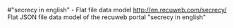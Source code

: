#"secrecy in english" - Flat file data model
http://en.recuweb.com/secrecy/
Flat JSON file data model of the recuweb portal "secrecy in english"
